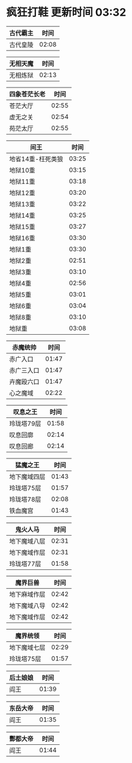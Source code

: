 # 疯狂打鞋 更新时间 03:32

| 古代霸主   | 时间    |
|--------|-------|
| 古代皇陵 | 02:08 |

| 无相天魔   | 时间    |
|--------|-------|
| 无相炼狱 | 02:13 |

| 四象苍茫长老   | 时间    |
|--------|-------|
| 苍茫大厅 | 02:55 |
| 虚无之关 | 02:54 |
| 苑茫太厅 | 02:55 |

| 间王   | 时间    |
|--------|-------|
| 地省14重-枉死类狼 | 03:25 |
| 地狱10重 | 03:15 |
| 地狱11重 | 03:18 |
| 地狱12重 | 03:20 |
| 地狱13重 | 03:22 |
| 地狱14重 | 03:25 |
| 地狱15重 | 03:27 |
| 地狱16重 | 03:30 |
| 地狱1重 | 03:30 |
| 地狱2重 | 02:51 |
| 地狱3重 | 03:10 |
| 地狱4重 | 02:56 |
| 地狱5重 | 03:01 |
| 地狱6重 | 03:04 |
| 地狱8重 | 03:10 |
| 地狱重 | 03:08 |

| 赤魔统帅   | 时间    |
|--------|-------|
| 赤广入口 | 01:47 |
| 赤广三入口 | 01:47 |
| 卉魔殴六口 | 01:47 |
| 心之魔域 | 02:22 |

| 叹息之王   | 时间    |
|--------|-------|
| 玲珑塔79层 | 01:58 |
| 叹息回廓 | 02:14 |
| 叹息回廊 | 02:14 |

| 猛魔之王   | 时间    |
|--------|-------|
| 地下魔域四层 | 01:43 |
| 玲珑塔75层 | 01:57 |
| 玲珑塔78层 | 02:08 |
| 铁血魔宫 | 01:43 |

| 鬼火人马   | 时间    |
|--------|-------|
| 地下魔域八层 | 02:31 |
| 地下魔域作层 | 02:31 |
| 玲珑塔77层 | 01:58 |

| 魔界巨兽   | 时间    |
|--------|-------|
| 地下麻域作层 | 02:42 |
| 地下魔域八导 | 02:42 |
| 地下魔域作层 | 02:42 |

| 魔界统领   | 时间    |
|--------|-------|
| 地下魔域七层 | 02:29 |
| 玲珑塔75层 | 01:57 |

| 后土娘娘   | 时间    |
|--------|-------|
| 阎王 | 01:39 |

| 东岳大帝   | 时间    |
|--------|-------|
| 阎王 | 01:35 |

| 酆都大帝   | 时间    |
|--------|-------|
| 阎王 | 01:44 |